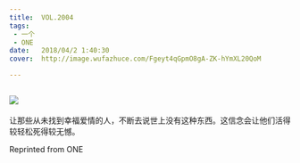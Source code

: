 ```yaml
---
title:	VOL.2004
tags:
 - 一个
 - ONE
date:	2018/04/2 1:40:30
cover:	http://image.wufazhuce.com/Fgeyt4qGpmO8gA-ZK-hYmXL20QoM

---
```

![](http://image.wufazhuce.com/Fgeyt4qGpmO8gA-ZK-hYmXL20QoM)
---

让那些从未找到幸福爱情的人，不断去说世上没有这种东西。这信念会让他们活得较轻松死得较无憾。
 
Reprinted from ONE
